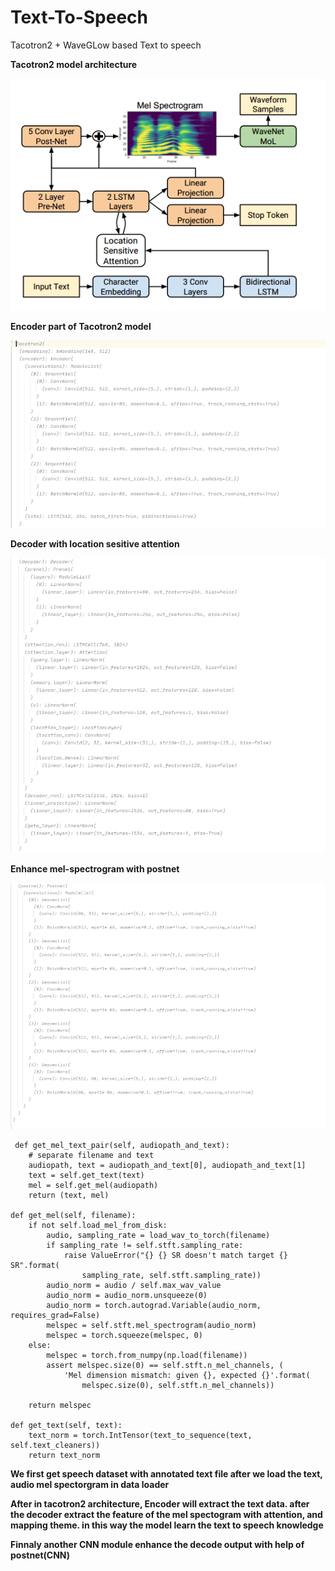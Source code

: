 # Text-To-Speech
Tacotron2 + WaveGLow based Text to speech


**Tacotron2 model architecture**

![Tacotron2 model](images/Tacotron2.png)

**Encoder part of Tacotron2 model**

![Encoder of Tacotron2](images/p1.png)

**Decoder with location sesitive attention**

![Encoder of Tacotron2](images/p2.png)

**Enhance mel-spectrogram with postnet**

 ![Encoder of Tacotron2](images/p3.png)
 
     def get_mel_text_pair(self, audiopath_and_text):
        # separate filename and text
        audiopath, text = audiopath_and_text[0], audiopath_and_text[1]
        text = self.get_text(text)
        mel = self.get_mel(audiopath)
        return (text, mel)

    def get_mel(self, filename):
        if not self.load_mel_from_disk:
            audio, sampling_rate = load_wav_to_torch(filename)
            if sampling_rate != self.stft.sampling_rate:
                raise ValueError("{} {} SR doesn't match target {} SR".format(
                    sampling_rate, self.stft.sampling_rate))
            audio_norm = audio / self.max_wav_value
            audio_norm = audio_norm.unsqueeze(0)
            audio_norm = torch.autograd.Variable(audio_norm, requires_grad=False)
            melspec = self.stft.mel_spectrogram(audio_norm)
            melspec = torch.squeeze(melspec, 0)
        else:
            melspec = torch.from_numpy(np.load(filename))
            assert melspec.size(0) == self.stft.n_mel_channels, (
                'Mel dimension mismatch: given {}, expected {}'.format(
                    melspec.size(0), self.stft.n_mel_channels))

        return melspec

    def get_text(self, text):
        text_norm = torch.IntTensor(text_to_sequence(text, self.text_cleaners))
        return text_norm


**We first get speech dataset with annotated text file after we load the text, audio mel spectorgram in data loader**

**After in tacotron2 architecture, Encoder will extract the text data. after the decoder extract the feature of the mel spectogram with attention, and mapping theme. in this way the model learn the text to speech knowledge**

**Finnaly another CNN module enhance the decode output with help of postnet(CNN)**



